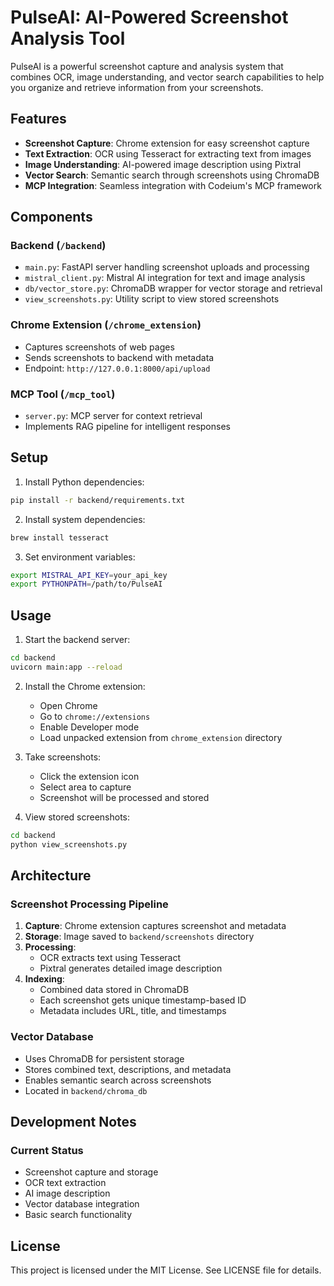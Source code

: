 # PulseAI: AI-Powered Screenshot Analysis Tool

PulseAI is a powerful screenshot capture and analysis system that combines OCR, image understanding, and vector search capabilities to help you organize and retrieve information from your screenshots.

## Features

- **Screenshot Capture**: Chrome extension for easy screenshot capture
- **Text Extraction**: OCR using Tesseract for extracting text from images
- **Image Understanding**: AI-powered image description using Pixtral
- **Vector Search**: Semantic search through screenshots using ChromaDB
- **MCP Integration**: Seamless integration with Codeium's MCP framework

## Components

### Backend (`/backend`)

- `main.py`: FastAPI server handling screenshot uploads and processing
- `mistral_client.py`: Mistral AI integration for text and image analysis
- `db/vector_store.py`: ChromaDB wrapper for vector storage and retrieval
- `view_screenshots.py`: Utility script to view stored screenshots

### Chrome Extension (`/chrome_extension`)

- Captures screenshots of web pages
- Sends screenshots to backend with metadata
- Endpoint: `http://127.0.0.1:8000/api/upload`

### MCP Tool (`/mcp_tool`)

- `server.py`: MCP server for context retrieval
- Implements RAG pipeline for intelligent responses

## Setup

1. Install Python dependencies:
```bash
pip install -r backend/requirements.txt
```

2. Install system dependencies:
```bash
brew install tesseract
```

3. Set environment variables:
```bash
export MISTRAL_API_KEY=your_api_key
export PYTHONPATH=/path/to/PulseAI
```

## Usage

1. Start the backend server:
```bash
cd backend
uvicorn main:app --reload
```

2. Install the Chrome extension:
   - Open Chrome
   - Go to `chrome://extensions`
   - Enable Developer mode
   - Load unpacked extension from `chrome_extension` directory

3. Take screenshots:
   - Click the extension icon
   - Select area to capture
   - Screenshot will be processed and stored

4. View stored screenshots:
```bash
cd backend
python view_screenshots.py
```

## Architecture

### Screenshot Processing Pipeline

1. **Capture**: Chrome extension captures screenshot and metadata
2. **Storage**: Image saved to `backend/screenshots` directory
3. **Processing**:
   - OCR extracts text using Tesseract
   - Pixtral generates detailed image description
4. **Indexing**:
   - Combined data stored in ChromaDB
   - Each screenshot gets unique timestamp-based ID
   - Metadata includes URL, title, and timestamps

### Vector Database

- Uses ChromaDB for persistent storage
- Stores combined text, descriptions, and metadata
- Enables semantic search across screenshots
- Located in `backend/chroma_db`

## Development Notes

### Current Status
- Screenshot capture and storage
- OCR text extraction
- AI image description
- Vector database integration
- Basic search functionality

## License

This project is licensed under the MIT License. See LICENSE file for details.
